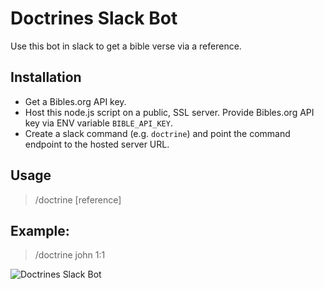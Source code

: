 # Doctrines Slack Bot

Use this bot in slack to get a bible verse via a reference.

## Installation

- Get a Bibles.org API key.
- Host this node.js script on a public, SSL server. Provide Bibles.org API key via ENV variable `BIBLE_API_KEY`.
- Create a slack command (e.g. `doctrine`) and point the command endpoint to the hosted server URL.

## Usage

> /doctrine [reference]

## Example:

> /doctrine john 1:1

![Doctrines Slack Bot](http://d.pr/i/1gFZc+)
